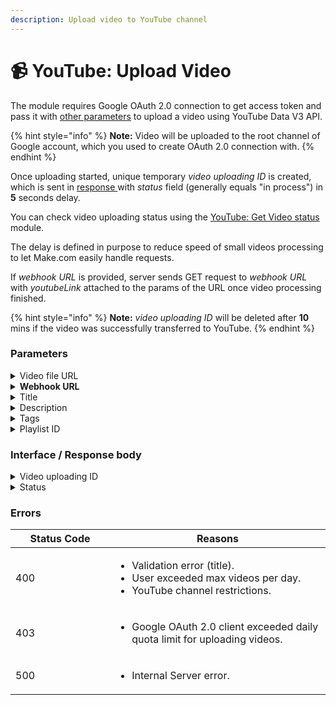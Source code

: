 ```yaml
---
description: Upload video to YouTube channel
---
```


# 📹 YouTube: Upload Video

The module requires Google OAuth 2.0 connection to get access token and pass it with [other parameters](youtube-upload-video.md#mappable-parameters) to upload a video using YouTube Data V3 API.

{% hint style="info" %}
**Note:** Video will be uploaded to the root channel of Google account, which you used to create OAuth 2.0 connection with.
{% endhint %}

Once uploading started, unique temporary _video uploading ID_ is created, which is sent in [response ](youtube-upload-video.md#interface)with _status_ field (generally equals "in process") in **5** seconds delay.

You can check video uploading status using the [YouTube: Get Video status](youtube-get-video-status.md) module.

The delay is defined in purpose to reduce speed of small videos processing to let Make.com easily handle requests.

If _webhook URL_ is provided, server sends GET request to _webhook URL_ with _youtubeLink_ attached to the params of the URL once video processing finished.

{% hint style="info" %}
**Note:** _video uploading ID_ will be deleted after **10** mins if the video was successfully transferred to YouTube.
{% endhint %}

### Parameters

<details>

<summary>Video file URL</summary>

Is a URL of video file, which will be uploaded to YouTube. **Pay attention** URL must lead to the file itself, not an html page, which contains the video.

Name: **videoUrl**\
Type: **text**\
Required: **true**

</details>

<details>

<summary><strong>Webhook URL</strong></summary>

Used as a callback URL. Server will send GET request to that URL after video processing finished.

Name: **webhookUrl**\
Type: **text**\
Required: **false**

</details>

<details>

<summary>Title</summary>

Video title.

Name: **title**\
Type: **text**\
Required: **true**

</details>

<details>

<summary>Description</summary>

Vide description.

Name: **description**\
Type: **text**\
Required: **false**

</details>

<details>

<summary>Tags</summary>

Tags must be a string containing tags separated with comma. Example: "tag1,tag2,tag3"

Name: **tags**\
Type: **text**\
Required: **false**

</details>

<details>

<summary>Playlist ID</summary>

To get playlist ID go to YouTube Studio and take the ID from URL: https://studio.youtube.com/playlist/**\<PLAYLIST\_ID>**/videos

Name: **playlistId**\
Type: **text**\
Required: **false**

</details>

### Interface / Response body

<details>

<summary>Video uploading ID</summary>

...

Name: **uploadingID**\
Type: **text**

</details>

<details>

<summary>Status</summary>

Video uploading status. Could contain one of these values: "in process" / "error" / "processed".

Name: **status**\
Type: **text**

</details>

### Errors

<table><thead><tr><th width="143">Status Code</th><th>Reasons</th></tr></thead><tbody><tr><td>400</td><td><ul><li>Validation error (title).</li><li>User exceeded max videos per day.</li><li>YouTube channel restrictions.</li></ul></td></tr><tr><td>403</td><td><ul><li>Google OAuth 2.0 client exceeded daily quota limit for uploading videos.</li></ul></td></tr><tr><td>500</td><td><ul><li>Internal Server error.</li></ul></td></tr></tbody></table>

